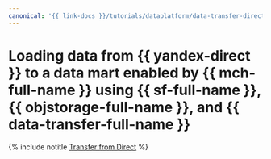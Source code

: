```yaml
---
canonical: '{{ link-docs }}/tutorials/dataplatform/data-transfer-direct-to-mch'
---
```


# Loading data from {{ yandex-direct }} to a data mart enabled by {{ mch-full-name }} using {{ sf-full-name }}, {{ objstorage-full-name }}, and {{ data-transfer-full-name }}

{% include notitle [Transfer from Direct](../../_tutorials/dataplatform/ya-direct-mch-migration.md) %}
